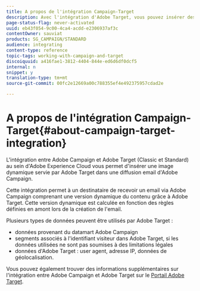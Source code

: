 ```yaml
---
title: A propos de l'intégration Campaign-Target
description: Avec l'intégration d'Adobe Target, vous pouvez insérer des images dynamiques générées par Adobe Target dans vos messages Adobe Campaign.
page-status-flag: never-activated
uuid: eb43f054-9c00-4ca4-acdd-e2306937af3c
contentOwner: sauviat
products: SG_CAMPAIGN/STANDARD
audience: integrating
content-type: reference
topic-tags: working-with-campaign-and-target
discoiquuid: a416fae1-3812-4404-844e-ed6d6df0dcf5
internal: n
snippet: y
translation-type: tm+mt
source-git-commit: 00fc2e12669a00c788355ef4e492375957cdad2e

---
```



# A propos de l'intégration Campaign-Target{#about-campaign-target-integration}

L'intégration entre Adobe Campaign et Adobe Target (Classic et Standard) au sein d'Adobe Experience Cloud vous permet d'insérer une image dynamique servie par Adobe Target dans une diffusion email d'Adobe Campaign.

Cette intégration permet à un destinataire de recevoir un email via Adobe Campaign comprenant une version dynamique du contenu grâce à Adobe Target. Cette version dynamique est calculée en fonction des règles définies en amont lors de la création de l'email.

Plusieurs types de données peuvent être utilisés par Adobe Target :

* données provenant du datamart Adobe Campaign
* segments associés à l'identifiant visiteur dans Adobe Target, si les données utilisées ne sont pas soumises à des limitations légales
* données d'Adobe Target : user agent, adresse IP, données de géolocalisation.

Vous pouvez également trouver des informations supplémentaires sur l'intégration entre Adobe Campaign et Adobe Target sur le [Portail Adobe Target](https://marketing.adobe.com/resources/help/en_US/target/a4t/c_campaign_and_target.html).
